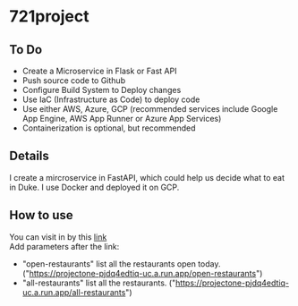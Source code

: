 # 721project

## To Do
* Create a Microservice in Flask or Fast API
* Push source code to Github
* Configure Build System to Deploy changes
* Use IaC (Infrastructure as Code) to deploy code
* Use either AWS, Azure, GCP (recommended services include Google App Engine, AWS App Runner or Azure App Services)
* Containerization is optional, but recommended

## Details
I create a mircroservice in FastAPI, which could help us decide what to eat in Duke. I use Docker and deployed it on GCP.

## How to use
You can visit in by this [link](https://projectone-pjdq4edtiq-uc.a.run.app)  
Add parameters after the link: 
* "open-restaurants" list all the restaurants open today. ("https://projectone-pjdq4edtiq-uc.a.run.app/open-restaurants") 
* "all-restaurants" list all the restaurants. ("https://projectone-pjdq4edtiq-uc.a.run.app/all-restaurants")
  
